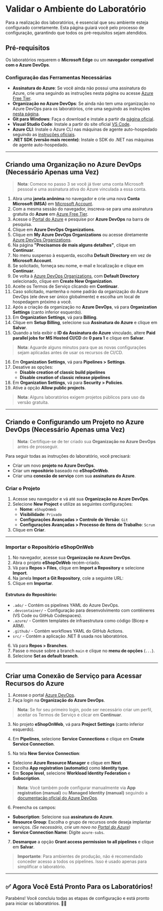 # Validar o Ambiente do Laboratório

Para a realização dos laboratórios, é essencial que seu ambiente esteja configurado corretamente. Esta página guiará você pelo processo de configuração, garantindo que todos os pré-requisitos sejam atendidos.

## Pré-requisitos

Os laboratórios requerem o **Microsoft Edge** ou um **navegador compatível com o Azure DevOps**.

### Configuração das Ferramentas Necessárias

- **Assinatura do Azure**: Se você ainda não possui uma assinatura do Azure, crie uma seguindo as instruções nesta página ou acesse [Azure Free Tier](https://azure.microsoft.com/free).
- **Organização no Azure DevOps**: Se ainda não tem uma organização no Azure DevOps para os laboratórios, crie uma seguindo as instruções [nesta página](https://learn.microsoft.com/pt-br/azure/devops/organizations/accounts/create-organization).
- **Git para Windows**: Faça o download e instale a partir da [página oficial](https://git-scm.com/download/win).
- **Visual Studio Code**: Instale a partir do site oficial [VS Code](https://code.visualstudio.com/).
- **Azure CLI**: Instale o Azure CLI nas máquinas de agente auto-hospedado seguindo as [instruções oficiais](https://learn.microsoft.com/pt-br/cli/azure/install-azure-cli).
- **.NET SDK (versão mais recente)**: Instale o SDK do .NET nas máquinas de agente auto-hospedado.

---

## Criando uma Organização no Azure DevOps (Necessário Apenas uma Vez)

> **Nota**: Comece no passo 3 se você já tiver uma conta Microsoft pessoal e uma assinatura ativa do Azure vinculada a essa conta.

1. Abra uma **janela anônima** no navegador e crie uma nova **Conta Microsoft (MSA)** em [Microsoft Account](https://account.microsoft.com).
2. Com a mesma sessão do navegador, inscreva-se para uma assinatura gratuita do **Azure** em [Azure Free Tier](https://azure.microsoft.com/free).
3. Acesse o [Portal do Azure](https://portal.azure.com) e pesquise por **Azure DevOps** na barra de pesquisa.
4. Clique em **Azure DevOps Organizations**.
5. Clique em **My Azure DevOps Organizations** ou acesse diretamente [Azure DevOps Organizations](https://aex.dev.azure.com).
6. Na página **"Precisamos de mais alguns detalhes"**, clique em **Continuar**.
7. No menu suspenso à esquerda, escolha **Default Directory** em vez de **Microsoft Account**.
8. Se solicitado, forneça seu nome, e-mail e localização e clique em **Continuar**.
9. De volta à [Azure DevOps Organizations](https://aex.dev.azure.com), com **Default Directory** selecionado, clique em **Create New Organization**.
10. Aceite os Termos de Serviço clicando em **Continuar**.
11. Caso solicitado, mantenha o nome padrão da organização do Azure DevOps (ele deve ser único globalmente) e escolha um local de hospedagem próximo a você.
12. Após a criação da organização no **Azure DevOps**, vá para **Organization Settings** (canto inferior esquerdo).
13. Em **Organization Settings**, vá para **Billing**.
14. Clique em **Setup Billing**, selecione sua **Assinatura do Azure** e clique em **Salvar**.
15. Quando a tela exibir o **ID da Assinatura do Azure** vinculado, altere **Paid parallel jobs for MS Hosted CI/CD** de **0 para 1** e clique em **Salvar**.

> **Nota**: Aguarde alguns minutos para que as novas configurações sejam aplicadas antes de usar os recursos de CI/CD.

16. Em **Organization Settings**, vá para **Pipelines > Settings**.
17. Desative as opções:
    - **Disable creation of classic build pipelines**
    - **Disable creation of classic release pipelines**
18. Em **Organization Settings**, vá para **Security > Policies**.
19. Ative a opção **Allow public projects**.

> **Nota**: Alguns laboratórios exigem projetos públicos para uso da versão gratuita.

---

## Criando e Configurando um Projeto no Azure DevOps (Necessário Apenas uma Vez)

> **Nota**: Certifique-se de ter criado sua **Organização no Azure DevOps** antes de prosseguir.

Para seguir todas as instruções do laboratório, você precisará:

- Criar um novo **projeto no Azure DevOps**.
- Criar um **repositório** baseado no **eShopOnWeb**.
- Criar uma **conexão de serviço** com sua **assinatura do Azure**.

### Criar o Projeto

1. Acesse seu navegador e vá até sua **Organização no Azure DevOps**.
2. Selecione **New Project** e utilize as seguintes configurações:
   - **Nome**: `eShopOnWeb`
   - **Visibilidade**: `Privado`
   - **Configurações Avançadas > Controle de Versão**: `Git`
   - **Configurações Avançadas > Processo de Itens de Trabalho**: `Scrum`
3. Clique em **Criar**.

---

### Importar o Repositório eShopOnWeb

1. No navegador, acesse sua **Organização no Azure DevOps**.
2. Abra o projeto **eShopOnWeb** recém-criado.
3. Vá para **Repos > Files**, clique em **Import a Repository** e selecione **Import**.
4. Na janela **Import a Git Repository**, cole a seguinte URL:
5. Clique em **Importar**.

#### Estrutura do Repositório:

- `.ado/` - Contém os pipelines YAML do Azure DevOps.
- `.devcontainer/` - Configuração para desenvolvimento com contêineres (VS Code ou GitHub Codespaces).
- `.azure/` - Contém templates de infraestrutura como código (Bicep e ARM).
- `.github/` - Contém workflows YAML do GitHub Actions.
- `src/` - Contém a aplicação .NET 8 usada nos laboratórios.

6. Vá para **Repos > Branches**.
7. Passe o mouse sobre a branch `main` e clique no **menu de opções** (`...`).
8. Selecione **Set as default branch**.

---

## Criar uma Conexão de Serviço para Acessar Recursos do Azure

1. Acesse o portal [Azure DevOps](https://aex.dev.azure.com).
2. Faça login na **Organização do Azure DevOps**.

> **Nota**: Se for seu primeiro login, pode ser necessário criar um perfil, aceitar os Termos de Serviço e clicar em **Continuar**.

3. No projeto **eShopOnWeb**, vá para **Project Settings** (canto inferior esquerdo).
4. Em **Pipelines**, selecione **Service Connections** e clique em **Create Service Connection**.

5. Na tela **New Service Connection**:
- Selecione **Azure Resource Manager** e clique em **Next**.
- Escolha **App registration (automatic)** como **Identity type**.
- Em **Scope level**, selecione **Workload Identity Federation** e **Subscription**.

> **Nota**: Você também pode configurar manualmente via **App registration (manual)** ou **Managed Identity (manual)** seguindo a [documentação oficial do Azure DevOps](https://learn.microsoft.com/en-us/azure/devops/pipelines/library/service-endpoints).

6. Preencha os campos:
- **Subscription**: Selecione sua **assinatura do Azure**.
- **Resource Group**: Escolha o grupo de recursos onde deseja implantar serviços. *(Se necessário, crie um novo no [Portal do Azure](https://portal.azure.com))*
- **Service Connection Name**: Digite `azure-subs`.

7. **Desmarque** a opção **Grant access permission to all pipelines** e clique em **Salvar**.

> **Importante**: Para ambientes de produção, não é recomendado conceder acesso a todos os pipelines. Isso é usado apenas para simplificar o laboratório.

---

## ✅ Agora Você Está Pronto Para os Laboratórios!

Parabéns! Você concluiu todas as etapas de configuração e está pronto para iniciar os laboratórios. 🚀🎉
